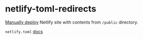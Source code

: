 # netlify-toml-redirects

[Manually deploy](https://docs.netlify.com/site-deploys/create-deploys/#drag-and-drop) Netlify site with contents from `/public` directory.

`netlify.toml` [docs](https://docs.netlify.com/configure-builds/file-based-configuration/)
